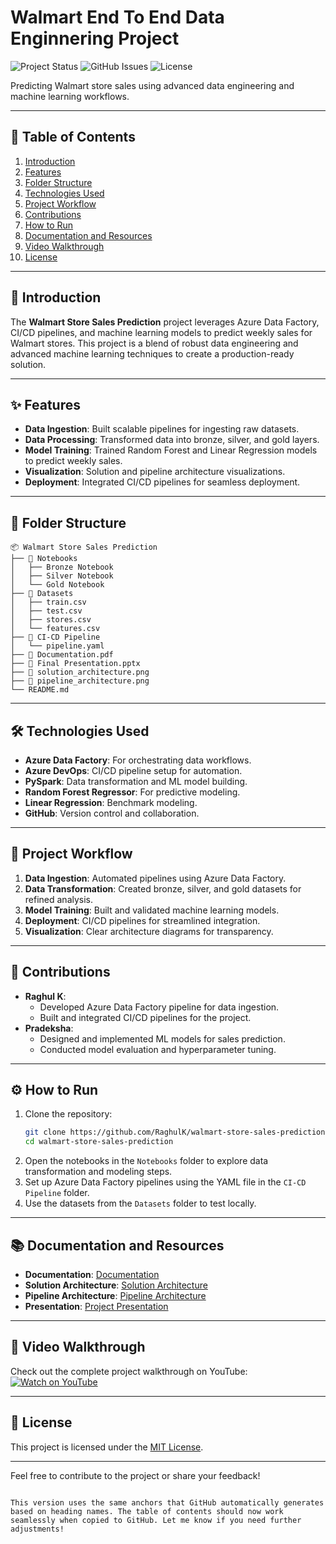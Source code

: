 # Walmart End To End Data Enginnering Project

![Project Status](https://img.shields.io/badge/Status-Completed-brightgreen)
![GitHub Issues](https://img.shields.io/github/issues/RaghulK/walmart-store-sales-prediction)
![License](https://img.shields.io/badge/License-MIT-blue)

Predicting Walmart store sales using advanced data engineering and machine learning workflows.

---

## 🚀 Table of Contents
1. [Introduction](#-introduction)
2. [Features](#-features)
3. [Folder Structure](#-folder-structure)
4. [Technologies Used](#-technologies-used)
5. [Project Workflow](#-project-workflow)
6. [Contributions](#-contributions)
7. [How to Run](#-how-to-run)
8. [Documentation and Resources](#-documentation-and-resources)
9. [Video Walkthrough](#-video-walkthrough)
10. [License](#-license)

---

## 📖 Introduction
The **Walmart Store Sales Prediction** project leverages Azure Data Factory, CI/CD pipelines, and machine learning models to predict weekly sales for Walmart stores. This project is a blend of robust data engineering and advanced machine learning techniques to create a production-ready solution.

---

## ✨ Features
- **Data Ingestion**: Built scalable pipelines for ingesting raw datasets.
- **Data Processing**: Transformed data into bronze, silver, and gold layers.
- **Model Training**: Trained Random Forest and Linear Regression models to predict weekly sales.
- **Visualization**: Solution and pipeline architecture visualizations.
- **Deployment**: Integrated CI/CD pipelines for seamless deployment.

---

## 📂 Folder Structure

```plaintext
📦 Walmart Store Sales Prediction
├── 📁 Notebooks
│   ├── Bronze Notebook
│   ├── Silver Notebook
│   └── Gold Notebook
├── 📁 Datasets
│   ├── train.csv
│   ├── test.csv
│   ├── stores.csv
│   └── features.csv
├── 📁 CI-CD Pipeline
│   └── pipeline.yaml
├── 📁 Documentation.pdf
├── 📁 Final Presentation.pptx
├── 📁 solution_architecture.png
├── 📁 pipeline_architecture.png
└── README.md
```

---

## 🛠 Technologies Used
- **Azure Data Factory**: For orchestrating data workflows.
- **Azure DevOps**: CI/CD pipeline setup for automation.
- **PySpark**: Data transformation and ML model building.
- **Random Forest Regressor**: For predictive modeling.
- **Linear Regression**: Benchmark modeling.
- **GitHub**: Version control and collaboration.

---

## 🔄 Project Workflow
1. **Data Ingestion**: Automated pipelines using Azure Data Factory.
2. **Data Transformation**: Created bronze, silver, and gold datasets for refined analysis.
3. **Model Training**: Built and validated machine learning models.
4. **Deployment**: CI/CD pipelines for streamlined integration.
5. **Visualization**: Clear architecture diagrams for transparency.

---

## 👥 Contributions
- **Raghul K**: 
  - Developed Azure Data Factory pipeline for data ingestion.
  - Built and integrated CI/CD pipelines for the project.
- **Pradeksha**:
  - Designed and implemented ML models for sales prediction.
  - Conducted model evaluation and hyperparameter tuning.

---

## ⚙️ How to Run
1. Clone the repository:
   ```bash
   git clone https://github.com/RaghulK/walmart-store-sales-prediction.git
   cd walmart-store-sales-prediction
   ```
2. Open the notebooks in the `Notebooks` folder to explore data transformation and modeling steps.
3. Set up Azure Data Factory pipelines using the YAML file in the `CI-CD Pipeline` folder.
4. Use the datasets from the `Datasets` folder to test locally.

---

## 📚 Documentation and Resources
- **Documentation**: [Documentation](./Documentation.pdf)
- **Solution Architecture**: [Solution Architecture](./Solution%20Architecture.png)
- **Pipeline Architecture**: [Pipeline Architecture](./Pipeline%20Architecture.png)
- **Presentation**: [Project Presentation](./Final%20Presentation.pptx)

---

## 🎥 Video Walkthrough
Check out the complete project walkthrough on YouTube:  
[![Watch on YouTube](https://img.youtube.com/vi/n6bXZFH9nqY/0.jpg)](https://www.youtube.com/watch?v=n6bXZFH9nqY)

---

## 📝 License
This project is licensed under the [MIT License](LICENSE).

---

Feel free to contribute to the project or share your feedback!
```

This version uses the same anchors that GitHub automatically generates based on heading names. The table of contents should now work seamlessly when copied to GitHub. Let me know if you need further adjustments!

